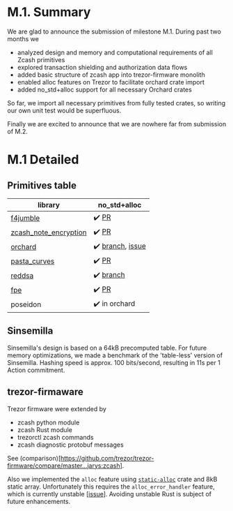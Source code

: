 # M.1. Summary

We are glad to announce the submission of milestone M.1. During past two months we

- analyzed design and memory and computational requirements of all Zcash primitives
- explored transaction shielding and authorization data flows
- added basic structure of zcash app into trezor-firmware monolith
- enabled alloc features on Trezor to facilitate orchard crate import
- added no_std+alloc support for all necessary Orchard crates

So far, we import all necessary primitives from fully tested crates, so writing our own unit test would be superfluous.

Finally we are excited to announce that we are nowhere far from submission of M.2.

# M.1 Detailed

## Primitives table

| library | no_std+alloc |
| -       | -            |
| [f4jumble](https://github.com/zcash/librustzcash/components/f4jumble) | ✔️ [PR](https://github.com/zcash/librustzcash/pull/446) |
| [zcash_note_encryption](https://github.com/zcash/librustzcash/components/zcash_note_encryption) | ✔️ [PR](https://github.com/zcash/librustzcash/pull/450) |
| [orchard](https://github.com/zcash/orchard) | ✔️ [branch](https://github.com/jarys/orchard/tree/no-std-alloc), [issue](https://github.com/zcash/orchard/issues/211) |
| [pasta_curves](https://github.com/zcash/pasta_curves) | ✔️ [PR](https://github.com/zcash/pasta_curves/pull/21) |
| [reddsa](https://github.com/str4d/redjubjub) | ✔️ [branch](https://github.com/jarys/redjubjub/tree/no-std-alloc) |
| [fpe](https://github.com/str4d/fpe) | ✔️ [PR](https://github.com/str4d/fpe/pull/21) |
| poseidon | ✔️ in orchard |

## Sinsemilla

Sinsemilla's design is based on a 64kB precomputed table. For future memory optimizations, we made a benchmark of the 'table-less' version of Sinsemilla. Hashing speed is approx. 100 bits/second, resulting in 11s per 1 Action commitment.

## trezor-firmaware

Trezor firmware were extended by

- zcash python module
- zcash Rust module
- trezorctl zcash commands
- zcash diagnostic protobuf messages

See (comparison)[https://github.com/trezor/trezor-firmware/compare/master...jarys:zcash].

Also we implemented the `alloc` feature using [`static-alloc`](https://crates.io/crates/static-alloc) crate and 8kB static array. Unfortunately this requires the `alloc_error_handler` feature, which is currently unstable \[[issue](https://github.com/rust-lang/rust/issues/66740)\]. Avoiding unstable Rust is subject of future enhancements.
